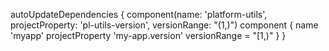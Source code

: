 autoUpdateDependencies {
    component(name: 'platform-utils', projectProperty: 'pl-utils-version', versionRange: "(1,)")
    component {
        name 'myapp'
        projectProperty 'my-app.version'
        versionRange = "[1,)"
    }
}
